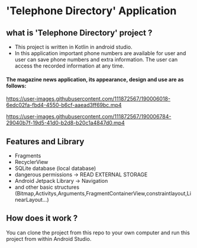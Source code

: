 # 'Telephone Directory' Application
## what is 'Telephone Directory' project ?
* This project is written in Kotlin in android studio.
* In this application important phone numbers are available for user and user can save phone numbers and extra information. The user can access the recorded information at any time.
#### The magazine news application, its appearance, design and use are as follows:


https://user-images.githubusercontent.com/111872567/190006018-6edc02fa-fbd4-4550-b6cf-aaead3ff69bc.mp4


https://user-images.githubusercontent.com/111872567/190006784-29040b7f-19d5-41d0-b2d8-b20c1a4847d0.mp4

## Features and Library 
* Fragments
* RecyclerView 
* SQLite database (local database)
* dangerous permissions -> READ EXTERNAL STORAGE
* Android Jetpack Library -> Navigation
* and other basic structures (Bitmap,Activitys,Arguments,FragmentContainerView,constraintlayout,LinearLayout...)

## How does it work ?
You can clone the project from this repo to your own computer and run this project from within Android Studio.

